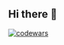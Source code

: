 ## Hi there 👋

<!--
**d1ssmuss/d1ssmuss** is a ✨ _special_ ✨ repository because its `README.md` (this file) appears on your GitHub profile.

Here are some ideas to get you started:
- 🔭 I’m currently working on ...
- 🌱 I’m currently learning ...
- 👯 I’m looking to collaborate on ...
- 🤔 I’m looking for help with ...
- 💬 Ask me about ...
- 📫 How to reach me: ...
- 😄 Pronouns: ...
- ⚡ Fun fact: ...
-->
[![codewars](https://www.codewars.com/users/Linar4ik/badges/large)]([https://www.codewars.com/users/username](https://www.codewars.com/users/Linar4ik))  
